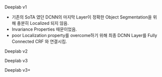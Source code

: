 

Deeplab v1
- 기존의 SoTA 였던 DCNN의 마지막 Layer이 정확한 Object Segmentation을 위해 충분히 Localized 되지 않음.
- Invariance Properties 때문이었음.
- poor Localization property를 overcome하기 위해 최종 DCNN Layer를 Fully Connected CRF 와 연결시킴. 

Deeplab v2

Deeplab v3


Deeplab v3+
